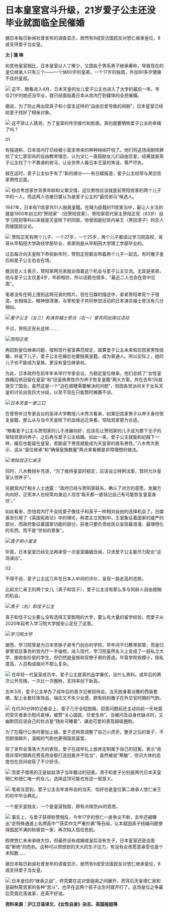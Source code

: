 # 日本皇室宫斗升级，21岁爱子公主还没毕业就面临全民催婚

据日本每日新闻社曾发布的调查显示，居然有9成受访国民反对悠仁继承皇位，8成支持爱子当女皇。

**文 | 蒲 琳**

和其他皇室相比，日本皇室以人丁稀少，又固执于男系男子继承著称，导致现在的皇位继承人只有三个——一个快60岁的皇弟，一个17岁的独苗，外加80多岁健康不佳的皇叔。

![](https://inews.gtimg.com/news_bt/O-Q887vPUjD84ROqrzwAZa-lbPySIDC00a_e-nHTOKavsAA/1000)
这不，眼看进入4月，日本天皇的女儿爱子公主也进入了大学的最后一年。年仅21岁的她还没毕业，就已经面临着日本从宫内厅到媒体的全民催婚。

据说，为了防止再出现真子和小室圭这样的“自由恋爱导致的闹剧”，日本皇室已经给爱子找好了相亲对象。

![](https://inews.gtimg.com/news_bt/OOiHB7c_U8YbqwUkgTamWsGFWzOIP2L0GxFRwVTEyzdrUAA/1000)
这不禁让人猜测，为了皇室的传宗接代和脸面，真的就要牺牲爱子公主的幸福了吗？

01

有报道称，日本宫内厅已经被小室圭带来的种种绯闻吓怕了。他们将这场闹剧怪罪给了文仁家崇尚的自由教育理念，认为文仁一直鼓励女儿们自由恋爱，结果就是真子公主找了个不靠谱的驸马，让全世界人看日本王室的笑话，尊严尽失。

就在这时，爱子公主似乎有了“新的缘分——有日媒报道，爱子公主经常与某旧宫家男性见面。

![](https://inews.gtimg.com/news_bt/OSvvpMpcxvCQ7ZFZWFzWlhjSta_n4jlR_EaJBgoQ-7mjQAA/1000)
综合考虑家世背景年龄和父辈交情，这位男性应该就是前贺阳宫家的两个儿子中的一人。而这两人也被日媒认为是爱子公主的“最优驸马”候选人。

1947年，日本有11宫家共51人脱离皇籍。在降为臣籍的11宫家当中，最让人关注的就是1900年创立的“贺阳家”（旧贺阳宫家）。贺阳家现代家主贺阳正宪（63岁）自学习院初等科以来就是天皇陛下的同窗，他曾因是纪宫内亲王（黑田清子）的恋人而被国民议论。

![](https://inews.gtimg.com/news_bt/OhUNTDuE-uxhywIsD3q59qMUcPQytzaiFpOHtIE5pr20EAA/1000)
贺阳正宪有两个儿子，一个27岁，一个25岁。两个儿子都读过学习院高校，哥哥从早稻田大学政经学部毕业，弟弟则是从早稻田大学理工学部毕业的。

过去每次向天皇陛下恭祝新年时，贺阳正宪都会带着两个儿子一起去。有时雅子皇后和爱子公主也会在场。

据消息人士表示，贺阳家两兄弟就会借着这个机会与爱子公主交流。尤其是弟弟，他与爱子公主仅差4岁，年龄相仿，所以话题也很多，“最近二人也会在宫中见面”。

笔者没有在网上搜到这两兄弟的照片。但在日媒的描述中，弟弟贺阳孝宪个子很高，长相端正，眼神很清澈，与曾和爱子共同参加活动的日本演员福士苍汰有几分相似。

![](https://inews.gtimg.com/news_bt/OILIG0uv8opxGYMaSdhGYqeFzCBzQ3_yRbEOb8109sNZcAA/1000)_爱子公主（左三）和演员福士苍汰（右一）曾共同出席过活动_

不过，贺阳正宪长这样……

![](https://inews.gtimg.com/news_bt/Oxp9nipkam3RAABFNMhsVzGiMNP97NEp0RYb2s7z3s56AAA/1000)_贺阳正宪_

再回到皇位继承问题，按照现行皇室典范规定，就算爱子公主未来和旧宫家男性结婚，并诞下儿子，爱子公主在婚后也要脱离皇籍，成为普通人。所以实际上，她的儿子也不能成为皇族，更没有皇位继承权。

为此，日本政府在前年年末举行专家会议。为稳定皇位继承，他们总结了“女性皇族婚后依旧留在皇室”和“旧皇族男性作为养子恢复皇籍”两大方案，并在去年1月就提交了国会。虽然这是一个“迫在眉睫需要解决的问题”，但因各党派间关于女系天皇的讨论出现巨大分歧，以至于现在只能暂时搁置不谈。

![](https://inews.gtimg.com/news_bt/OwE4b-H0lZPNNGSHO0XdTpdfxiIX4fz5GjpdAQ9RLhD_4AA/1000)_日本天皇一家三口_

在曾旁听过专家会议的丽泽大学教授八木秀次看来，如果旧宫家男子以养子身份恢复皇籍，那么从与当今天皇陛下的血缘远近来看，常陆宫家更为合适。

“眼看爱子公主与贺阳家的儿子进展向好，应该先让贺阳家的儿子成为膝下无子的常陆宫家的养子，之后再与爱子公主结婚。如此一来，爱子公主就能和妃殿下一样，婚后也能留在皇室，若能诞下男孩就能成为天皇家的直系男性。”八木秀次表示，这从“皇位继承”和“确保皇族数量”两点来看都是非常理想的做法。

![](https://inews.gtimg.com/news_bt/Oe_kxdBSLgfGbhQaMOeXNYBnDfOwydlOTIUaRL2pVkscgAA/1000)_常陆宫正仁亲王_

同时，八木教授补充道，“为了维持皇室的稳定，应该设立特例法案，暂时允许皇室认领养子”。

另据宫内厅相关人士透露：“政府已经与贺阳家联系，确认了对方的意愿，发展方向向好。正宪本人也经常向身边人坦言‘每天都一直铭记自己有可能恢复皇室身份’。”

如此看来，恐怕宫内厅不会给爱子像佳子和真子一样相对自由的选择机会了。日媒甚至引用了《英国宪政论》中的理论，称君主立宪制中，王室象征着国家的威严的部分，而政府象征着国家功能的部分。前者只要负责给民众呈现最浪漫、最理想化的东西，而不是“世俗的景象”。

![](https://inews.gtimg.com/news_bt/O8WUzXh492JKHqKnU0e6kZTepwUfjZ3Lt87sji6mbn1SwAA/1000)_真子和小室圭_

毕竟，日本皇室已经无法再承受一次皇室婚姻丑闻，只求爱子公主能尽力配合“这场演出”。

02

不得不说，爱子公主这几年在日本人中间的评价，呈现一路走高的态势。

比起文仁亲王的两个女儿（真子和佳子），爱子公主没有那么多与同龄人自由接触的机会。

![](https://inews.gtimg.com/news_bt/O9cGcgnB0AWx47P0wmdSVTIpkJhmlfSSNvaEHU1SNesqgAA/1000)_真子（右）和佳子公主_

真子和佳子公主要么没有选择王室御用的大学，要么有大量的留学经验，而爱子从2020年起考入学习院大学就安心定在了这里。

![](https://inews.gtimg.com/news_bt/OzqzNjoPyMcG3gfx_3ScEpHCWVo-IflD7hlZMzSalcNM8AA/1000)_学习院大学_

据悉，学习院曾是为日本贵族子弟专门创办的学校，早年间不归教育部管，而是归掌管宫廷事务的宫内厅一手操控。进入现代，学习院虽然名义上变成了一般私立大学，接收各阶层的学生，但仍然是皇族和官僚子弟的首选。毕竟学校规模小，隐私度高，人员构成相对不那么复杂。

![](https://inews.gtimg.com/news_bt/OjgNPFx5AAUKSTU0QMLj7U9GmIngDN6z7h17tJD2vjtCcAA/1000)
在年轻一代皇室成员中，爱子公主是真的品学兼优，没什么黑料。成年后的两次公开亮相，一次比一次圈粉，支持率创下新高。

去年3月，爱子公主举办了成年后的首次记者招待会。当天她身着淡雅的西装套裙，配上全套珍珠饰品，端庄又不失少女感，颇有妈妈雅子在外交官时期的气韵。

![](https://inews.gtimg.com/news_bt/O7RwDuLXfktZDnKwUslb49hvi1CbcH8olCgysnblygYhAAA/1000)
在约30分钟的记者会上，爱子几乎全程脱稿，回答问题前还主动向前一天地震的受灾者表示慰问哀悼，被赞“关心国民、珍爱生命”。当被问及自身优缺点时，又幽默回应说自己的优点是“随处可睡着”，谦逊可爱的表现超级圈粉。

为了在履行公务时更加上镜，爱子还特意调整了自己小虎牙。整牙之后的爱子，不但颜值飙升，温婉的气韵也更得国民喜爱。

除了发布会落落大方的表现，爱子在成年礼上放弃定制属于自己的冠冕，表示“疫情非常时期再花费高昂金额打造冠冕并不恰当”，虽然被说“寒酸”，但识大体的态度也在民间收获了不少好评。

![](https://inews.gtimg.com/news_bt/OkX1bd4ymlF0PGJ-WeowU4A_ygBkvGM32F8qUud6_nY64AA/1000)
而爱子借用的正是姑姑清子当年戴过的冠冕。清子和爱子分别是两代日本天皇明仁和德仁唯一的女儿，选择这顶可能也有这一层意义。

![](https://inews.gtimg.com/news_bt/OtrjC4Zl-qbC7CdWuHn7qEkM6GgUglr2K4LZPlVMv91wEAA/1000)
笔者注意到，爱子公主去年发布会的当天，恰好也是皇位第二继承人悠仁亲王的初中毕业典礼。

一个是天皇独女，一个是皇室独苗，颇有点隔空pk的意思。

![](https://inews.gtimg.com/news_bt/Og_XryvJAUwh1slSPnDAzCgOwlJdmX3fBn5cAsI0HcjIYAA/1000)
事实上，与爱子获得称赞相反，今年17岁的悠仁一直争议不断，去年还被曝出“走特殊通道上名牌高中”“获奖作文严重抄袭”等丑闻，让本就因真子结婚问题使得国民不满的秋筱宫一家，再次陷入信任危机。

假使悠仁未来承继大位，但最终没有成婚或皇后没有生子，日本皇室还是会面临“断绝”的危机。这种可以预想到的天大的生子压力，有没有女孩愿意承受也是个未知数……

据日本每日新闻社曾发布的调查显示，居然有9成受访国民反对悠仁继承皇位，8成支持爱子当女皇。

![](https://inews.gtimg.com/news_bt/OaEz7QD4FWXMd2uFBwsDDDxxsNurfnYqMbQF1umLJHvYgAA/1000)
日本皇位的“继承之战”，终究要在这对堂姐弟之间展开，而背后天皇德仁家和皇嗣秋筱宫家的各种“宫斗”，也早在这两个孩子出生时就开打了。这场皇位之争最后究竟花落谁家，还真不好说。

**资料来源：沪江日语译文、《女性自身》杂志、英国报姐等**

